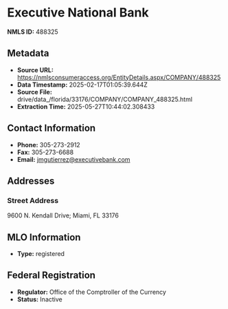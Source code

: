 # Executive National Bank

**NMLS ID:** 488325

## Metadata
- **Source URL:** https://nmlsconsumeraccess.org/EntityDetails.aspx/COMPANY/488325
- **Data Timestamp:** 2025-02-17T01:05:39.644Z
- **Source File:** drive/data_/florida/33176/COMPANY/COMPANY_488325.html
- **Extraction Time:** 2025-05-27T10:44:02.308433

## Contact Information
- **Phone:** 305-273-2912
- **Fax:** 305-273-6688
- **Email:** jmgutierrez@executivebank.com

## Addresses
### Street Address
9600 N. Kendall Drive; Miami, FL 33176

## MLO Information
- **Type:** registered

## Federal Registration
- **Regulator:** Office of the Comptroller of the Currency
- **Status:** Inactive
